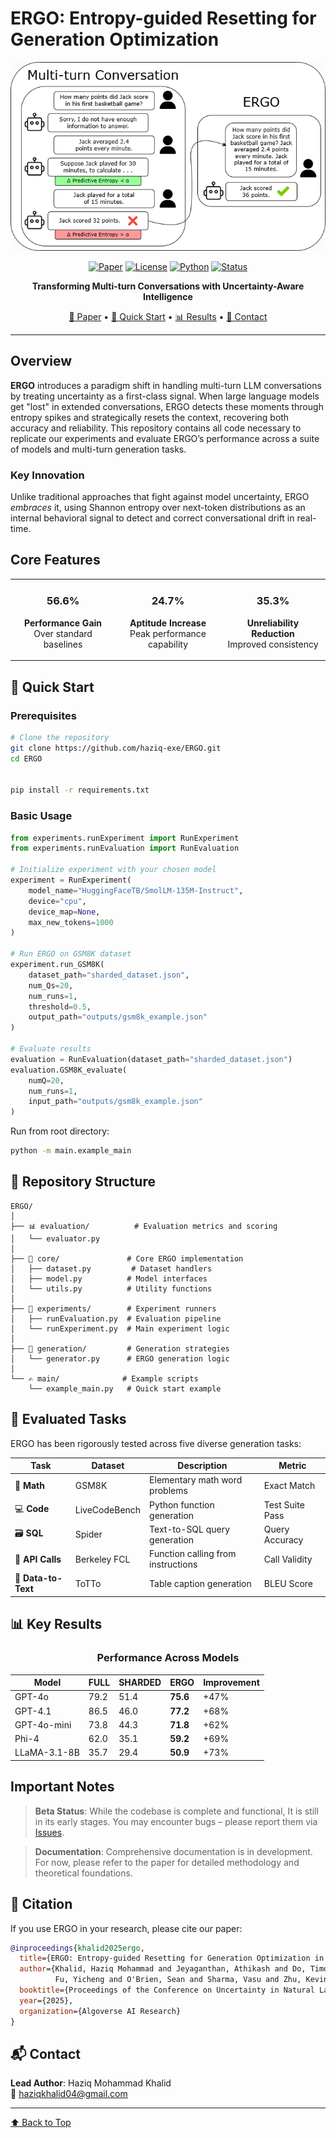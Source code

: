 # ERGO: Entropy-guided Resetting for Generation Optimization

<div align="center">

![ERGO Banner](READMEimg/Representative_Diagram.png)

[![Paper](https://img.shields.io/badge/📄_Read_Paper-8A2BE2?style=for-the-badge)](https://github.com/haziq-exe/ERGO)
[![License](https://img.shields.io/badge/License-MIT-blue.svg?style=for-the-badge)](LICENSE)
[![Python](https://img.shields.io/badge/Python-3.8+-green?style=for-the-badge&logo=python&logoColor=white)](https://www.python.org/)
[![Status](https://img.shields.io/badge/Status-Beta_Testing-orange?style=for-the-badge)](https://github.com/haziq-exe/ERGO/issues)

**Transforming Multi-turn Conversations with Uncertainty-Aware Intelligence**

[📖 Paper](https://github.com/haziq-exe/ERGO) • [🚀 Quick Start](#-quick-start) • [📊 Results](#-key-results) • [📧 Contact](mailto:haziqkhalid04@gmail.com)

</div>

---

## Overview

**ERGO** introduces a paradigm shift in handling multi-turn LLM conversations by treating uncertainty as a first-class signal. When large language models get "lost" in extended conversations, ERGO detects these moments through entropy spikes and strategically resets the context, recovering both accuracy and reliability. This repository contains all code necessary to replicate our experiments and evaluate ERGO’s performance across a suite of models and multi-turn generation tasks.

### Key Innovation

Unlike traditional approaches that fight against model uncertainty, ERGO *embraces* it, using Shannon entropy over next-token distributions as an internal behavioral signal to detect and correct conversational drift in real-time.

## Core Features

<table>
<tr>
<td width="33%" align="center">

### 56.6%
**Performance Gain**  
Over standard baselines

</td>
<td width="33%" align="center">

### 24.7%
**Aptitude Increase**  
Peak performance capability

</td>
<td width="33%" align="center">

### 35.3%
**Unreliability Reduction**  
Improved consistency

</td>
</tr>
</table>

## 🚀 Quick Start

### Prerequisites

```bash
# Clone the repository
git clone https://github.com/haziq-exe/ERGO.git
cd ERGO


pip install -r requirements.txt
```

### Basic Usage

```python
from experiments.runExperiment import RunExperiment
from experiments.runEvaluation import RunEvaluation

# Initialize experiment with your chosen model
experiment = RunExperiment(
    model_name="HuggingFaceTB/SmolLM-135M-Instruct",
    device="cpu",
    device_map=None,
    max_new_tokens=1000
)

# Run ERGO on GSM8K dataset
experiment.run_GSM8K(
    dataset_path="sharded_dataset.json",
    num_Qs=20,
    num_runs=1,
    threshold=0.5,
    output_path="outputs/gsm8k_example.json"
)

# Evaluate results
evaluation = RunEvaluation(dataset_path="sharded_dataset.json")
evaluation.GSM8K_evaluate(
    numQ=20,
    num_runs=1,
    input_path="outputs/gsm8k_example.json"
)
```

Run from root directory:
```bash
python -m main.example_main
```

## 📁 Repository Structure

```
ERGO/
│
├── 📊 evaluation/          # Evaluation metrics and scoring
│   └── evaluator.py
│
├── 🧠 core/               # Core ERGO implementation
│   ├── dataset.py         # Dataset handlers
│   ├── model.py          # Model interfaces
│   └── utils.py          # Utility functions
│
├── 🔬 experiments/        # Experiment runners
│   ├── runEvaluation.py  # Evaluation pipeline
│   └── runExperiment.py  # Main experiment logic
│
├── 🤖 generation/         # Generation strategies
│   └── generator.py      # ERGO generation logic
│
└── ✍️ main/              # Example scripts
    └── example_main.py   # Quick start example
```

## 🧪 Evaluated Tasks

ERGO has been rigorously tested across five diverse generation tasks:

| Task | Dataset | Description | Metric |
|------|---------|-------------|--------|
| 🧮 **Math** | GSM8K | Elementary math word problems | Exact Match |
| 💻 **Code** | LiveCodeBench | Python function generation | Test Suite Pass |
| 🗃️ **SQL** | Spider | Text-to-SQL query generation | Query Accuracy |
| 🔧 **API Calls** | Berkeley FCL | Function calling from instructions | Call Validity |
| 📝 **Data-to-Text** | ToTTo | Table caption generation | BLEU Score |

## 📊 Key Results

<div align="center">

### Performance Across Models

| Model | FULL | SHARDED | **ERGO** | Improvement |
|-------|------|---------|----------|-------------|
| GPT-4o | 79.2 | 51.4 | **75.6** | +47% |
| GPT-4.1 | 86.5 | 46.0 | **77.2** | +68% |
| GPT-4o-mini | 73.8 | 44.3 | **71.8** | +62% | 
| Phi-4 | 62.0 | 35.1 | **59.2** | +69% |
| LLaMA-3.1-8B | 35.7 | 29.4 | **50.9** | +73% |

</div>

## Important Notes

> **Beta Status**: While the codebase is complete and functional, It is still in its early stages. You may encounter bugs – please report them via [Issues](https://github.com/haziq-exe/ERGO/issues).

> **Documentation**: Comprehensive documentation is in development. For now, please refer to the paper for detailed methodology and theoretical foundations.


## 📄 Citation

If you use ERGO in your research, please cite our paper:

```bibtex
@inproceedings{khalid2025ergo,
  title={ERGO: Entropy-guided Resetting for Generation Optimization in Multi-turn Language Models},
  author={Khalid, Haziq Mohammad and Jeyaganthan, Athikash and Do, Timothy and 
          Fu, Yicheng and O'Brien, Sean and Sharma, Vasu and Zhu, Kevin},
  booktitle={Proceedings of the Conference on Uncertainty in Natural Language Processing (UncertaiNLP)},
  year={2025},
  organization={Algoverse AI Research}
}
```

## 📬 Contact

**Lead Author**: Haziq Mohammad Khalid  
📧 haziqkhalid04@gmail.com

---

[⬆ Back to Top](#-ergo-entropy-guided-resetting-for-generation-optimization)

</div>